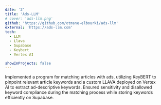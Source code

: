 ```yaml
---
date: '2'
title: 'Ads-LLM'
# cover: 'ads-llm.png'
github: 'https://github.com/otmane-elbourki/ads-llm'
external: 'https://ads-llm.com'
tech:
  - LLM
  - Llava
  - Supabase
  - Keybert
  - Vertex AI

showInProjects: false
---
```


Implemented a program for matching articles with ads, utilizing KeyBERT to pinpoint relevant article keywords and a custom LLAVA deployed on Vertex AI to extract ad-descriptive keywords. Ensured sensitivity and disallowed keyword compliance during the matching process while storing keywords efficiently on Supabase.
